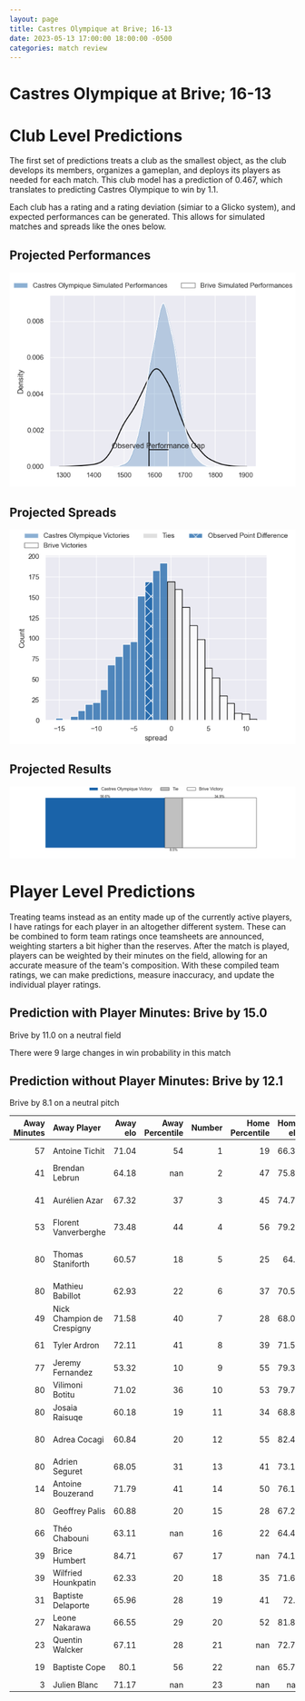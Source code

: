 ```yaml
---  
layout: page  
title: Castres Olympique at Brive; 16-13  
date: 2023-05-13 17:00:00 18:00:00 -0500  
categories: match review  
---
```

# Castres Olympique at Brive; 16-13

# Club Level Predictions


The first set of predictions treats a club as the smallest object, as the club develops its members, organizes a gameplan, and deploys its players as needed for each match. This club model has a prediction of 0.467, which translates to predicting Castres Olympique to win by 1.1.

Each club has a rating and a rating deviation (simiar to a Glicko system), and expected performances can be generated. This allows for simulated matches and spreads like the ones below.
## Projected Performances


![Projected Performances](plots/performances_2023-05-13-Brive-CastresOlympique.png)
## Projected Spreads


![Projected Spreads](plots/spreads_2023-05-13-Brive-CastresOlympique.png)
## Projected Results


![Projected Results](plots/resultbar_2023-05-13-Brive-CastresOlympique.png)
# Player Level Predictions


Treating teams instead as an entity made up of the currently active players, I have ratings for each player in an altogether different system. These can be combined to form team ratings once teamsheets are announced, weighting starters a bit higher than the reserves. After the match is played, players can be weighted by their minutes on the field, allowing for an accurate measure of the team's composition. With these compiled team ratings, we can make predictions, measure inaccuracy, and update the individual player ratings.
## Prediction with Player Minutes: Brive by 15.0


Brive by 11.0 on a neutral field

There were 9 large changes in win probability in this match
## Prediction without Player Minutes: Brive by 12.1


Brive by 8.1 on a neutral pitch



|   Away Minutes | Away Player                |   Away elo |   Away Percentile |   Number |   Home Percentile |   Home elo | Home Player               |   Home Minutes |
|---------------:|:---------------------------|-----------:|------------------:|---------:|------------------:|-----------:|:--------------------------|---------------:|
|             57 | Antoine Tichit             |      71.04 |                54 |        1 |                19 |      66.39 | Daniel Brennan            |             48 |
|             41 | Brendan Lebrun             |      64.18 |               nan |        2 |                47 |      75.85 | Lucas Da Silva            |             60 |
|             41 | Aurélien Azar              |      67.32 |                37 |        3 |                45 |      74.78 | Marcel van der Merwe      |             60 |
|             53 | Florent Vanverberghe       |      73.48 |                44 |        4 |                56 |      79.24 | Retief Marais             |             80 |
|             80 | Thomas Staniforth          |      60.57 |                18 |        5 |                25 |      64.3  | Lucas Martin Paulos Adler |             19 |
|             80 | Mathieu Babillot           |      62.93 |                22 |        6 |                37 |      70.51 | Esteban Abadie            |             80 |
|             49 | Nick Champion de Crespigny |      71.58 |                40 |        7 |                28 |      68.04 | Saïd Hireche              |             48 |
|             61 | Tyler Ardron               |      72.11 |                41 |        8 |                39 |      71.57 | Ross Moriarty             |             57 |
|             77 | Jeremy Fernandez           |      53.32 |                10 |        9 |                55 |      79.34 | Mathis Ferté              |             80 |
|             80 | Vilimoni Botitu            |      71.02 |                36 |       10 |                53 |      79.78 | Nicolas Sanchez           |             80 |
|             80 | Josaia Raisuqe             |      60.18 |                19 |       11 |                34 |      68.84 | Setareki Bituniyata       |             80 |
|             80 | Adrea Cocagi               |      60.84 |                20 |       12 |                55 |      82.43 | Nicolaas Jacobus Lee      |             30 |
|             80 | Adrien Seguret             |      68.05 |                31 |       13 |                41 |      73.19 | Setariki Tuicuvu          |             80 |
|             14 | Antoine Bouzerand          |      71.79 |                41 |       14 |                50 |      76.13 | Arthur Bonneval           |             80 |
|             80 | Geoffrey Palis             |      60.88 |                20 |       15 |                28 |      67.21 | Thomas Laranjeira         |             80 |
|             66 | Théo Chabouni              |      63.11 |               nan |       16 |                22 |      64.41 | Julien Delannoy           |             61 |
|             39 | Brice Humbert              |      84.71 |                67 |       17 |               nan |      74.14 | Paul Abadie               |             50 |
|             39 | Wilfried Hounkpatin        |      62.33 |                20 |       18 |                35 |      71.62 | Rodrigo Bruni             |             32 |
|             31 | Baptiste Delaporte         |      65.96 |                28 |       19 |                41 |      72.7  | Wesley Tapueluelu         |             32 |
|             27 | Leone Nakarawa             |      66.55 |                29 |       20 |                52 |      81.82 | Mesulame Kunavula         |             23 |
|             23 | Quentin Walcker            |      67.11 |                28 |       21 |               nan |      72.75 | Pietro Ceccarelli         |             20 |
|             19 | Baptiste Cope              |      80.1  |                56 |       22 |               nan |      65.72 | Vano Karkadze             |             20 |
|              3 | Julien Blanc               |      71.17 |               nan |       23 |               nan |     nan    | nan                       |            nan |

